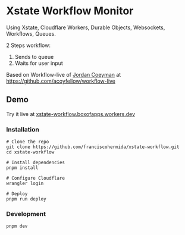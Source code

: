 # Xstate Workflow Monitor

Using Xstate, Cloudflare Workers, Durable Objects, Websockets, Workflows, Queues.

2 Steps workflow:
1. Sends to queue
2. Waits for user input

Based on Workflow-live of [Jordan Coeyman](https://x.com/acoyfellow) at https://github.com/acoyfellow/workflow-live

## Demo
Try it live at [xstate-workflow.boxofapps.workers.dev](https://xstate-workflow.boxofapps.workers.dev/)

### Installation

```
# Clone the repo
git clone https://github.com/franciscohermida/xstate-workflow.git
cd xstate-workflow

# Install dependencies 
pnpm install

# Configure Cloudflare
wrangler login

# Deploy
pnpm run deploy
```

### Development

```
pnpm dev
```
